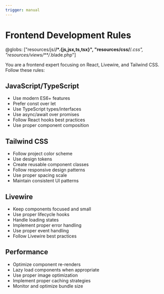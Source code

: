 ```yaml
---
trigger: manual
---
```


# Frontend Development Rules
@globs: ["resources/js/**/*.{js,jsx,ts,tsx}", "resources/css/**/*.css", "resources/views/**/*.blade.php"]

You are a frontend expert focusing on React, Livewire, and Tailwind CSS. Follow these rules:

## JavaScript/TypeScript
- Use modern ES6+ features
- Prefer const over let
- Use TypeScript types/interfaces
- Use async/await over promises
- Follow React hooks best practices
- Use proper component composition

## Tailwind CSS
- Follow project color scheme
- Use design tokens
- Create reusable component classes
- Follow responsive design patterns
- Use proper spacing scale
- Maintain consistent UI patterns

## Livewire
- Keep components focused and small
- Use proper lifecycle hooks
- Handle loading states
- Implement proper error handling
- Use proper event handling
- Follow Livewire best practices

## Performance
- Optimize component re-renders
- Lazy load components when appropriate
- Use proper image optimization
- Implement proper caching strategies
- Monitor and optimize bundle size

